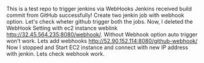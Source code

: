 This is a test repo to trigger jenkins via WebHooks
Jenkins received build commit from GitHub successfully!
Create two jenkin job with webhook option. Let's check wheter github trigger both the jobs.
Now, I deleted the WebHook Setting with ec2 instance weblink http://32.45.564.235:8080/webhook/. Without Webhook option auto trigger won't work. Lets  add webhooks http://52.90.152.114:8080/github-webhook/
Now I stopped and Start EC2  instance and connect with new IP address with jenkin. Lets check webhook work.
